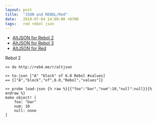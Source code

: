 ```yaml
---
layout: post
title:  "JSON and REBOL/Red"
date:   2018-07-04 14:00:00 +0700
tags:   red rebol json
---
```


- [AltJSON for Rebol 2](http://reb4.me/r/altjson)
- [AltJSON for Rebol 3](http://reb4.me/r3/altjson)
- [AltJSON for Red](https://github.com/rgchris/Scripts/blob/master/red/altjson.red)

Rebol 2
```
>> do http://reb4.me/r/altjson

>> to-json ["A" "block" of 6.0 Rebol #values]
== {["A","block","of",6.0,"Rebol","values"]}

>> probe load-json {% raw %}{{"foo":"bar","num":10,"null":null}}{% endraw %}
make object! [
    foo: "bar"
    num: 10
    null: none
]
```
